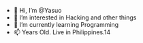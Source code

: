 - 👋 Hi, I’m @Yasuo
- 👀 I’m interested in Hacking and other things
- 🌱 I’m currently learning Programming
- 📫 Years Old. Live in Philippines.14 
